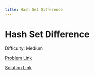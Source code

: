 ```yaml
---
title: Hash Set Difference
---
```


# Hash Set Difference

Difficulty: Medium

[Problem Link](HashSetDifference.pdf)

[Solution Link](HashSetDifferenceSolution.pdf)
